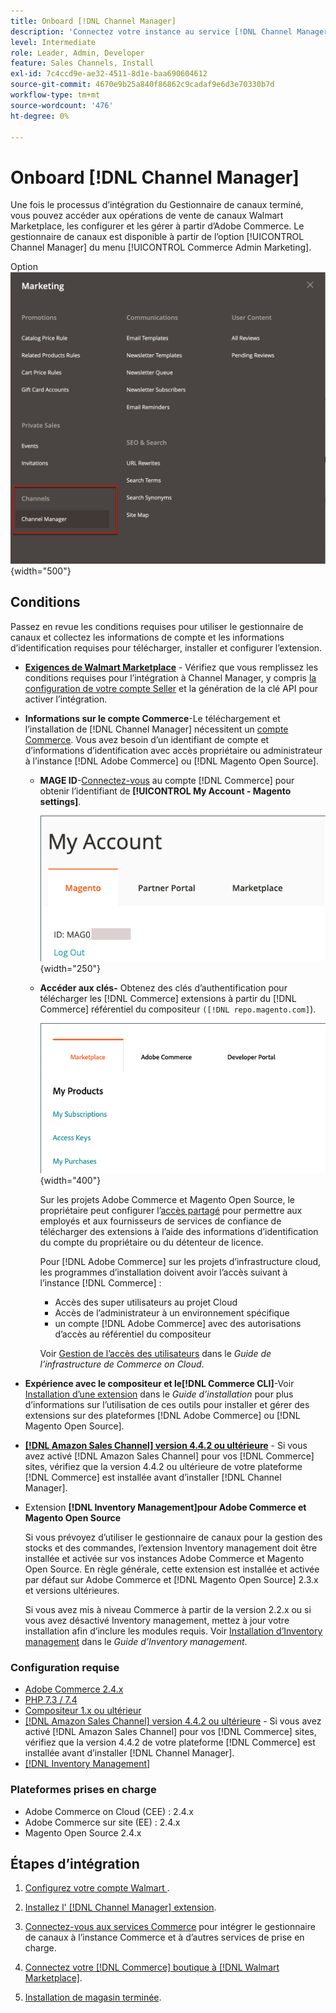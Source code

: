 ```yaml
---
title: Onboard [!DNL Channel Manager]
description: 'Connectez votre instance au service [!DNL Channel Manager] en suivant quelques étapes d’intégration.'
level: Intermediate
role: Leader, Admin, Developer
feature: Sales Channels, Install
exl-id: 7c4ccd9e-ae32-4511-8d1e-baa690604612
source-git-commit: 4670e9b25a840f86862c9cadaf9e6d3e70330b7d
workflow-type: tm+mt
source-wordcount: '476'
ht-degree: 0%

---
```



# Onboard [!DNL Channel Manager]

Une fois le processus d’intégration du Gestionnaire de canaux terminé, vous pouvez accéder aux opérations de vente de canaux Walmart Marketplace, les configurer et les gérer à partir d’Adobe Commerce. Le gestionnaire de canaux est disponible à partir de l’option [!UICONTROL Channel Manager] du menu [!UICONTROL Commerce Admin Marketing].

Option ![[!DNL Channel Manager] dans la vue d’administration ](assets/channel-manager-admin-view.png){width="500"}

## Conditions

Passez en revue les conditions requises pour utiliser le gestionnaire de canaux et collectez les informations de compte et les informations d’identification requises pour télécharger, installer et configurer l’extension.

- **[Exigences de Walmart Marketplace](walmart-requirements.md)** - Vérifiez que vous remplissez les conditions requises pour l’intégration à Channel Manager, y compris [ la configuration de votre compte Seller](https://sellerhelp.walmart.com/seller/s/guide?article=000008219) et la génération de la clé API pour activer l’intégration.

- **Informations sur le compte Commerce**-Le téléchargement et l’installation de [!DNL Channel Manager] nécessitent un [compte Commerce](https://experienceleague.adobe.com/docs/commerce-admin/start/commerce-account/commerce-account-create.html). Vous avez besoin d’un identifiant de compte et d’informations d’identification avec accès propriétaire ou administrateur à l’instance [!DNL Adobe Commerce] ou [!DNL Magento Open Source].

   - **MAGE ID**-[Connectez-vous](https://account.magento.com/customer/account/login/) au compte [!DNL Commerce] pour obtenir l’identifiant de **[!UICONTROL My Account - Magento settings]**.

     ![[!DNL MAGEID] sur [!DNL Commerce] paramètres de compte ](assets/mageid-my-commerce-account.png){width="250"}

   - **Accéder aux clés-** Obtenez des clés d’authentification pour télécharger les [!DNL Commerce] extensions à partir du [!DNL Commerce] référentiel du compositeur `([!DNL repo.magento.com]`).

     ![[!UICONTROL Commerce Marketplace access keys]](assets/commerce-marketplace-access-keys.png){width="400"}

     Sur les projets Adobe Commerce et Magento Open Source, le propriétaire peut configurer l’[accès partagé](https://experienceleague.adobe.com/docs/commerce-admin/start/commerce-account/commerce-account-share.html) pour permettre aux employés et aux fournisseurs de services de confiance de télécharger des extensions à l’aide des informations d’identification du compte du propriétaire ou du détenteur de licence.

     Pour [!DNL Adobe Commerce] sur les projets d’infrastructure cloud, les programmes d’installation doivent avoir l’accès suivant à l’instance [!DNL Commerce] :

      - Accès des super utilisateurs au projet Cloud
      - Accès de l’administrateur à un environnement spécifique
      - un compte [!DNL Adobe Commerce] avec des autorisations d’accès au référentiel du compositeur

     Voir [Gestion de l’accès des utilisateurs](https://experienceleague.adobe.com/docs/commerce-cloud-service/user-guide/project/user-access.html) dans le *Guide de l’infrastructure de Commerce on Cloud*.

- **Expérience avec le compositeur et le[!DNL Commerce CLI]**-Voir [Installation d’une extension](https://experienceleague.adobe.com/docs/commerce-operations/installation-guide/tutorials/extensions.html) dans le *Guide d’installation* pour plus d’informations sur l’utilisation de ces outils pour installer et gérer des extensions sur des plateformes [!DNL Adobe Commerce] ou [!DNL Magento Open Source].

- **[[!DNL Amazon Sales Channel] version 4.4.2 ou ultérieure](https://experienceleague.adobe.com/docs/commerce-channels/amazon/release-notes.html)** - Si vous avez activé [!DNL Amazon Sales Channel] pour vos [!DNL Commerce] sites, vérifiez que la version 4.4.2 ou ultérieure de votre plateforme [!DNL Commerce] est installée avant d’installer [!DNL Channel Manager].

- Extension **[!DNL Inventory Management]pour Adobe Commerce et Magento Open Source**

  Si vous prévoyez d’utiliser le gestionnaire de canaux pour la gestion des stocks et des commandes, l’extension Inventory management doit être installée et activée sur vos instances Adobe Commerce et Magento Open Source. En règle générale, cette extension est installée et activée par défaut sur Adobe Commerce et [!DNL Magento Open Source] 2.3.x et versions ultérieures.

  Si vous avez mis à niveau Commerce à partir de la version 2.2.x ou si vous avez désactivé Inventory management, mettez à jour votre installation afin d’inclure les modules requis. Voir [Installation d’Inventory management](https://experienceleague.adobe.com/docs/commerce-admin/inventory/get-started/install-update.html) dans le *Guide d’Inventory management*.

### Configuration requise

- [Adobe Commerce 2.4.x](https://experienceleague.adobe.com/docs/commerce-operations/release/versions.html)
- [PHP 7.3 / 7.4](https://experienceleague.adobe.com/docs/commerce-operations/installation-guide/prerequisites/php-settings.html)
- [Compositeur 1.x ou ultérieur](https://experienceleague.adobe.com/docs/commerce-cloud-service/user-guide/develop/overview.html)
- [[!DNL Amazon Sales Channel] version 4.4.2 ou ultérieure](https://experienceleague.adobe.com/docs/commerce-channels/amazon/release-notes.html) - Si vous avez activé [!DNL Amazon Sales Channel] pour vos [!DNL Commerce] sites, vérifiez que la version 4.4.2 de votre plateforme [!DNL Commerce] est installée avant d’installer [!DNL Channel Manager].
- [[!DNL Inventory Management]](https://experienceleague.adobe.com/docs/commerce-admin/inventory/get-started/install-update.html)

### Plateformes prises en charge

- Adobe Commerce on Cloud (CEE) : 2.4.x
- Adobe Commerce sur site (EE) : 2.4.x
- Magento Open Source 2.4.x

## Étapes d’intégration

1. [ Configurez votre compte Walmart ](https://seller.walmart.com/signup?q=&amp;origin=solution_provider&amp;src=0014M00001zivMp).

1. [Installez l&#39; [!DNL Channel Manager] extension](install.md).

1. [Connectez-vous aux services Commerce](connect.md) pour intégrer le gestionnaire de canaux à l’instance Commerce et à d’autres services de prise en charge.

1. [Connectez votre  [!DNL Commerce] boutique à [!DNL Walmart Marketplace]](connect-marketplace.md).

1. [Installation de magasin terminée](complete-sales-channel-store-setup.md).
